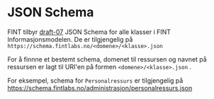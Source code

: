 # JSON Schema

FINT tilbyr [draft-07](https://json-schema.org/specification.html) JSON Schema for alle klasser i FINT Informasjonsmodelen.  De er tilgjengelig på `https://schema.fintlabs.no/<domene>/<klasse>.json`

For å finnne et bestemt schema, domenet til ressursen og navnet på ressursen er lagt til URI'en på formen `<domene>/<klasse>.json` .

For eksempel, schema for `Personalressurs` er tilgjengelig på https://schema.fintlabs.no/administrasjon/personalressurs.json

